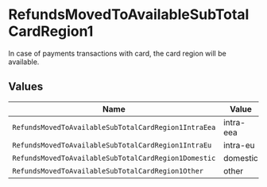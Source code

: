 # RefundsMovedToAvailableSubTotalCardRegion1

In case of payments transactions with card, the card region will be available.


## Values

| Name                                                 | Value                                                |
| ---------------------------------------------------- | ---------------------------------------------------- |
| `RefundsMovedToAvailableSubTotalCardRegion1IntraEea` | intra-eea                                            |
| `RefundsMovedToAvailableSubTotalCardRegion1IntraEu`  | intra-eu                                             |
| `RefundsMovedToAvailableSubTotalCardRegion1Domestic` | domestic                                             |
| `RefundsMovedToAvailableSubTotalCardRegion1Other`    | other                                                |